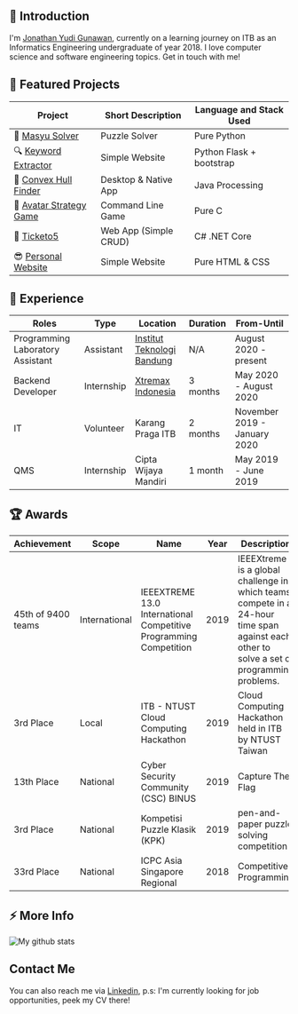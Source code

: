 ## 💬 Introduction
I'm [Jonathan Yudi Gunawan](https://jonathangun.github.io/), currently on a learning journey on ITB as an Informatics Engineering undergraduate of year 2018. I love computer science and software engineering topics. Get in touch with me!

## 🌱 Featured Projects
| Project | Short Description | Language and Stack Used |
|---------|-------------------|-------------------------|
|🧩 [Masyu Solver](https://github.com/JonathanGun/masyu-solver)                                       | Puzzle Solver         | Pure Python              |
|🔍 [Keyword Extractor](https://github.com/JonathanGun/Covid-keyword-extractor)                       | Simple Website        | Python Flask + bootstrap |
|📐 [Convex Hull Finder](https://github.com/JonathanGun/Convex-Hull-Finder)                           | Desktop & Native App  | Java Processing          |
|🧠 [Avatar Strategy Game](https://github.com/JonathanGun/Avatar-World-War-Multiplayer-Strategy-Game) | Command Line Game     | Pure C                   |
|🎫 [Ticketo5](https://github.com/JonathanGun/ticketo5)                                               | Web App (Simple CRUD) | C# .NET Core             |
|😎 [Personal Website](https://jonathangun.github.io/)                                                | Simple Website        | Pure HTML & CSS          |

## 💼 Experience
| Roles | Type | Location | Duration | From-Until |
|-------------|-------|------|------|-------------|
| Programming Laboratory Assistant | Assistant | [Institut Teknologi Bandung](https://www.itb.ac.id/) | N/A | August 2020 - present |
| Backend Developer | Internship | [Xtremax Indonesia](https://www.linkedin.com/company/xtremax/) | 3 months | May 2020 - August 2020 |
| IT | Volunteer | Karang Praga ITB | 2 months | November 2019 - January 2020 |
| QMS | Internship | Cipta Wijaya Mandiri | 1 month | May 2019 - June 2019 |

## 🏆 Awards
| Achievement | Scope | Name | Year | Description |
|-------------|-------|------|------|-------------|
| 45th of 9400 teams | International | IEEEXTREME 13.0 International Competitive Programming Competition | 2019 | IEEEXtreme is a global challenge in which teams compete in a 24-hour time span against each other to solve a set of programming problems. |
| 3rd Place | Local | ITB - NTUST Cloud Computing Hackathon | 2019 | Cloud Computing Hackathon held in ITB by NTUST Taiwan |
| 13th Place | National | Cyber Security Community (CSC) BINUS | 2019 | Capture The Flag |
| 3rd Place | National | Kompetisi Puzzle Klasik (KPK) | 2019 | pen-and-paper puzzle solving competition |
| 33rd Place | National | ICPC Asia Singapore Regional | 2018 | Competitive Programming |

## ⚡ More Info
![My github stats](https://github-readme-stats.vercel.app/api?username=jonathangun&show_icons=true)


## Contact Me
You can also reach me via [Linkedin](https://www.linkedin.com/in/jonathan-yudi-gunawan-80b67a19a/), p.s: I'm currently looking for job opportunities, peek my CV there!

